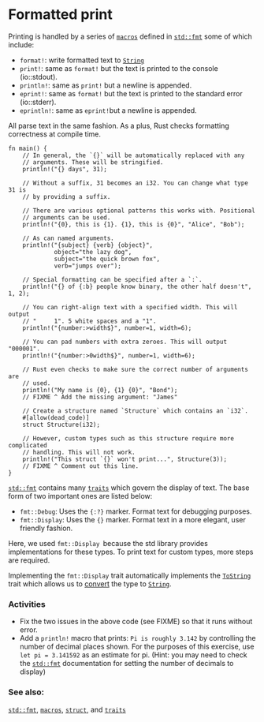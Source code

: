 # Formatted print

Printing is handled by a series of [`macros`][macros] defined in [`std::fmt`][fmt]
some of which include:

* `format!`: write formatted text to [`String`][string]
* `print!`: same as `format!` but the text is printed to the console (io::stdout).
* `println!`: same as `print!` but a newline is appended.
* `eprint!`: same as `format!` but the text is printed to the standard error (io::stderr).
* `eprintln!`: same as `eprint!`but a newline is appended.

All parse text in the same fashion. As a plus, Rust checks formatting 
correctness at compile time.

```rust,editable,ignore,mdbook-runnable
fn main() {
    // In general, the `{}` will be automatically replaced with any
    // arguments. These will be stringified.
    println!("{} days", 31);

    // Without a suffix, 31 becomes an i32. You can change what type 31 is
    // by providing a suffix.

    // There are various optional patterns this works with. Positional
    // arguments can be used.
    println!("{0}, this is {1}. {1}, this is {0}", "Alice", "Bob");

    // As can named arguments.
    println!("{subject} {verb} {object}",
             object="the lazy dog",
             subject="the quick brown fox",
             verb="jumps over");

    // Special formatting can be specified after a `:`.
    println!("{} of {:b} people know binary, the other half doesn't", 1, 2);

    // You can right-align text with a specified width. This will output
    // "     1". 5 white spaces and a "1".
    println!("{number:>width$}", number=1, width=6);

    // You can pad numbers with extra zeroes. This will output "000001".
    println!("{number:>0width$}", number=1, width=6);

    // Rust even checks to make sure the correct number of arguments are
    // used.
    println!("My name is {0}, {1} {0}", "Bond");
    // FIXME ^ Add the missing argument: "James"

    // Create a structure named `Structure` which contains an `i32`.
    #[allow(dead_code)]
    struct Structure(i32);

    // However, custom types such as this structure require more complicated
    // handling. This will not work.
    println!("This struct `{}` won't print...", Structure(3));
    // FIXME ^ Comment out this line.
}
```

[`std::fmt`][fmt] contains many [`traits`][traits] which govern the display
of text. The base form of two important ones are listed below:

* `fmt::Debug`: Uses the `{:?}` marker. Format text for debugging purposes.
* `fmt::Display`: Uses the `{}` marker. Format text in a more elegant, user
friendly fashion.

Here, we used `fmt::Display `because the std library provides implementations
for these types. To print text for custom types, more steps are required.

Implementing the `fmt::Display` trait automatically implements the
[`ToString`] trait which allows us to [convert] the type to [`String`][string].

### Activities

 * Fix the two issues in the above code (see FIXME) so that it runs without
   error.
 * Add a `println!` macro that prints: `Pi is roughly 3.142` by controlling
   the number of decimal places shown. For the purposes of this exercise,
   use `let pi = 3.141592` as an estimate for pi. (Hint: you may need to
   check the [`std::fmt`][fmt] documentation for setting the number of
   decimals to display)

### See also:

[`std::fmt`][fmt], [`macros`][macros], [`struct`][structs],
and [`traits`][traits]

[fmt]: https://doc.rust-lang.org/std/fmt/
[macros]: ../macros.md
[string]: ../std/str.md
[structs]: ../custom_types/structs.md
[traits]: ../trait.md
[`ToString`]: https://doc.rust-lang.org/std/string/trait.ToString.html
[convert]: ../conversion/string.md
